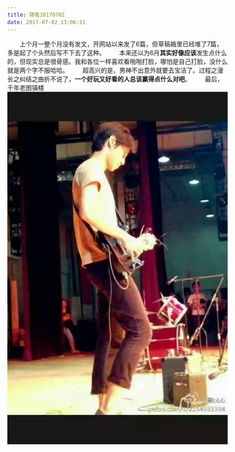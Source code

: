 ```yaml
---
title: 随笔20170702
date: 2017-07-02 13:06:51
---
```


　　上个月一整个月没有发文，开网站以来发了6篇，但草稿箱里已经堆了7篇，多是起了个头然后写不下去了这种。
　　本来还以为6月**其实好像应该**发生点什么的，但现实总是很骨感。我和各位一样喜欢看啪啪打脸，哪怕是自己打脸，没什么就是两个字不服哈哈。
　　超高兴的是，男神不出意外就要去宝洁了。过程之漫长之纠结之曲折不说了，**一个好玩又好看的人总该赢得点什么对吧**。
　　最后，千年老图镇楼
![](https://raw.githubusercontent.com/jingb/jingb.github.io/master/daily20170702/index/1.jpeg)

